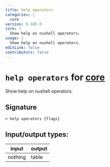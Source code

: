 ```yaml
---
title: help operators
categories: |
  core
version: 0.105.0
core: |
  Show help on nushell operators.
usage: |
  Show help on nushell operators.
editLink: false
contributors: false
---
```

<!-- This file is automatically generated. Please edit the command in https://github.com/nushell/nushell instead. -->

# `help operators` for [core](/commands/categories/core.md)

<div class='command-title'>Show help on nushell operators.</div>

## Signature

```> help operators {flags} ```


## Input/output types:

| input   | output |
| ------- | ------ |
| nothing | table  |
